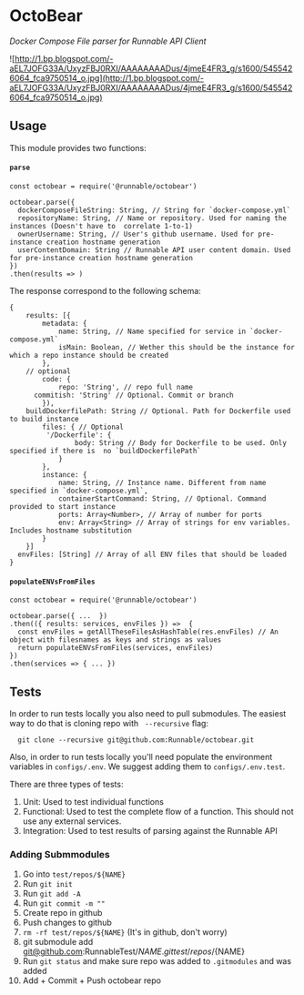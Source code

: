 # OctoBear

_Docker Compose File parser for Runnable API Client_

![http://1.bp.blogspot.com/-aEL7JOFG33A/UxyzFBJ0RXI/AAAAAAAADus/4jmeE4FR3_g/s1600/5455426064_fca9750514_o.jpg](http://1.bp.blogspot.com/-aEL7JOFG33A/UxyzFBJ0RXI/AAAAAAAADus/4jmeE4FR3_g/s1600/5455426064_fca9750514_o.jpg)

## Usage

This module provides two functions:

#### `parse`

```
const octobear = require('@runnable/octobear')

octobear.parse({
  dockerComposeFileString: String, // String for `docker-compose.yml`
  repositoryName: String, // Name or repository. Used for naming the instances (Doesn't have to  correlate 1-to-1)
  ownerUsername: String, // User's github username. Used for pre-instance creation hostname generation
  userContentDomain: String // Runnable API user content domain. Used for pre-instance creation hostname generation
})
.then(results => )
```

The response correspond to the following schema:

```
{
	results: [{
		metadata: {
			name: String, // Name specified for service in `docker-compose.yml`
			isMain: Boolean, // Wether this should be the instance for which a repo instance should be created
		},
    // optional
		code: {
			repo: 'String', // repo full name
      commitish: 'String' // Optional. Commit or branch
		}),
    buildDockerfilePath: String // Optional. Path for Dockerfile used to build instance
		files: { // Optional
		 '/Dockerfile': {
				body: String // Body for Dockerfile to be used. Only specified if there is  no `buildDockerfilePath`
			}
		},
		instance: {
			name: String, // Instance name. Different from name specified in `docker-compose.yml`,
			containerStartCommand: String, // Optional. Command provided to start instance
			ports: Array<Number>, // Array of number for ports
			env: Array<String> // Array of strings for env variables. Includes hostname substitution
		}
	}]
  envFiles: [String] // Array of all ENV files that should be loaded
}
```

#### `populateENVsFromFiles`

```
const octobear = require('@runnable/octobear')

octobear.parse({ ...  })
.then(({ results: services, envFiles }) =>  {
  const envFiles = getAllTheseFilesAsHashTable(res.envFiles) // An object with filesnames as keys and strings as values
  return populateENVsFromFiles(services, envFiles)
})
.then(services => { ... })
```

## Tests

In order to run tests locally you also need to pull submodules. The easiest way to do that is cloning repo with
` --recursive` flag:

```
  git clone --recursive git@github.com:Runnable/octobear.git
```

Also, in order to run tests locally you'll need populate the environment variables in `configs/.env`. We suggest adding them to `configs/.env.test`.

There are three types of tests:

1. Unit: Used to test individual functions
2. Functional: Used to test the complete flow of a function. This should not use any external services.
3. Integration: Used to test results of parsing against the Runnable API

### Adding Submmodules

1. Go into `test/repos/${NAME}`
2. Run `git init`
3. Run `git add -A`
4. Run `git commit -m ""`
5. Create repo in github
6. Push changes to github
7. `rm -rf test/repos/${NAME}` (It's in github, don't worry)
8. git submodule add git@github.com:RunnableTest/${NAME}.git test/repos/${NAME}
9. Run `git status` and make sure repo was added to `.gitmodules` and was added
10. Add + Commit + Push octobear repo
